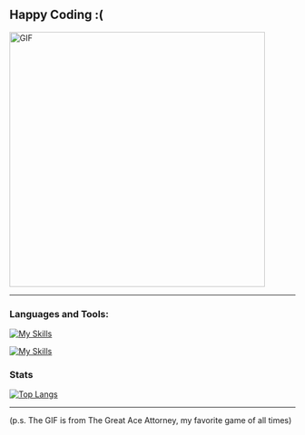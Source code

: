 ## Happy Coding :(

<img  align="center" alt="GIF" src="https://raw.githubusercontent.com/OkabeRintarouBeta/OkabeRintarouBeta/master/great_ace_attorney.gif" width="450"/> 

---


### Languages and Tools:
[![My Skills](https://skillicons.dev/icons?i=go,py,java,cpp,js)](https://skillicons.dev)

[![My Skills](https://skillicons.dev/icons?i=docker,terraform,aws,gcp,git,latex)](https://skillicons.dev)

### Stats
[![Top Langs](https://github-readme-stats.vercel.app/api/top-langs/?username=okaberintaroubeta&hide=jupyter%20notebook,css,astro,purebasic,html)](https://github.com/okaberintaroubeta/github-readme-stats)
<br>

---
(p.s. The GIF is from The Great Ace Attorney, my favorite game of all times)
